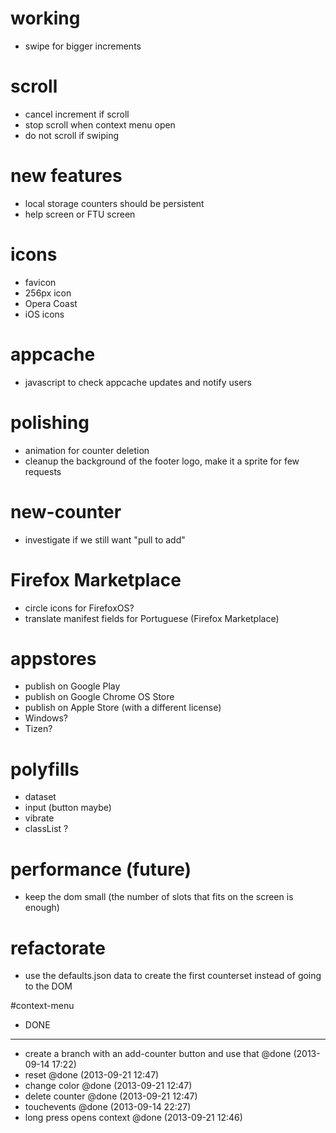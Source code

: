 # working
- swipe for bigger increments

# scroll
- cancel increment if scroll
- stop scroll when context menu open
- do not scroll if swiping

# new features
- local storage counters should be persistent
- help screen or FTU screen

# icons
- favicon
- 256px icon
- Opera Coast
- iOS icons

# appcache
- javascript to check appcache updates and notify users

# polishing
- animation for counter deletion
- cleanup the background of the footer logo, make it a sprite for few requests

# new-counter
- investigate if we still want "pull to add"

# Firefox Marketplace
- circle icons for FirefoxOS?
- translate manifest fields for Portuguese (Firefox Marketplace)

# appstores
- publish on Google Play
- publish on Google Chrome OS Store
- publish on Apple Store (with a different license)
- Windows?
- Tizen?

# polyfills
- dataset
- input (button maybe)
- vibrate
- classList ?

# performance (future)
- keep the dom small (the number of slots that fits on the screen is enough)

# refactorate
- use the defaults.json data to create the first counterset instead of going to the DOM

#context-menu
- DONE

-----
+ create a branch with an add-counter button and use that @done (2013-09-14 17:22)
+ reset @done (2013-09-21 12:47)
+ change color @done (2013-09-21 12:47)
+ delete counter @done (2013-09-21 12:47)
+ touchevents @done (2013-09-14 22:27)
+ long press opens context @done (2013-09-21 12:46)
